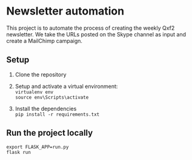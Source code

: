 # Newsletter automation
This project is to automate the process of creating the weekly Qxf2 newsletter. We take the URLs posted on the Skype channel as input and create a MailChimp campaign.

## Setup
  1. Clone the repository
  
  2. Setup and activate a virtual environment: </br>
    `virtualenv env` <br />
    `source env\Scripts\activate` <br />
 
  3. Install the dependencies </br>
    `pip install -r requirements.txt`
 
 ## Run the project locally
    export FLASK_APP=run.py
    flask run


